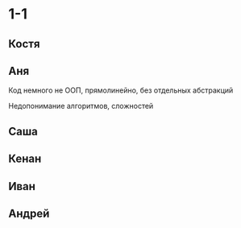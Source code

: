 # 1-1

## Костя

## Аня

Код немного не ООП, прямолинейно, без отдельных абстракций

Недопонимание алгоритмов, сложностей

## Саша

## Кенан

## Иван

## Андрей